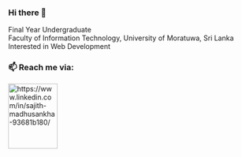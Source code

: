 ### Hi there 👋

Final Year Undergraduate<br>
Faculty of Information Technology, University of Moratuwa, Sri Lanka<br>
Interested in Web Development

### 📫 Reach me via:
<a href="https://www.linkedin.com/in/sajith-madhusankha-93681b180/">
<img src="w3html.gif" alt="https://www.linkedin.com/in/sajith-madhusankha-93681b180/" width="100" height="132">
</a>
<!-- [<img](https://www.linkedin.com/in/sajith-madhusankha-93681b180/) -->
<!--
**SajithMadhusankha/SajithMadhusankha** is a ✨ _special_ ✨ repository because its `README.md` (this file) appears on your GitHub profile.

Here are some ideas to get you started:

- 🔭 I’m currently working on ...
- 🌱 I’m currently learning ...
- 👯 I’m looking to collaborate on ...
- 🤔 I’m looking for help with ...
- 💬 Ask me about ...
- 📫 How to reach me: ...
- 😄 Pronouns: ...
- ⚡ Fun fact: ...
-->
